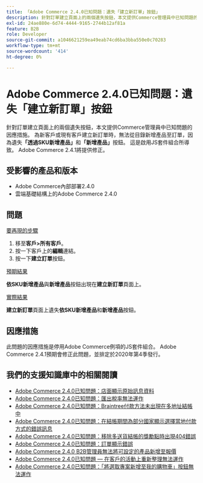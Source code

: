 ```yaml
---
title: 「Adobe Commerce 2.4.0已知問題：遺失「建立新訂單」按鈕」
description: 針對訂單建立頁面上的兩個遺失按鈕，本文提供Commerce管理員中已知問題的因應措施。 為新客戶或現有客戶建立新訂單時，無法從目錄將產品新增至訂單，因為缺少**Add Products By SKU**和**Add Products**按鈕。 這是啟用JS套件組合所導致。 Adobe Commerce 2.4.1將提供修正。
exl-id: 24ae880e-6d74-4444-9165-2744b12af81a
feature: B2B
role: Developer
source-git-commit: a1046621259ea49eab74cd6ba3bba550e0c70283
workflow-type: tm+mt
source-wordcount: '414'
ht-degree: 0%

---
```


# Adobe Commerce 2.4.0已知問題：遺失「建立新訂單」按鈕

針對訂單建立頁面上的兩個遺失按鈕，本文提供Commerce管理員中已知問題的因應措施。 為新客戶或現有客戶建立新訂單時，無法從目錄新增產品至訂單，因為遺失&#x200B;**「透過SKU新增產品」**&#x200B;和&#x200B;**「新增產品」**&#x200B;按鈕。 這是啟用JS套件組合所導致。 Adobe Commerce 2.4.1將提供修正。

## 受影響的產品和版本

* Adobe Commerce內部部署2.4.0
* 雲端基礎結構上的Adobe Commerce 2.4.0

## 問題

<u>要再現的步驟</u>

1. 移至&#x200B;**客戶>所有客戶**。
1. 按一下客戶上的&#x200B;**編輯**&#x200B;連結。
1. 按一下&#x200B;**建立訂單**&#x200B;按鈕。

<u>預期結果</u>

**依SKU新增產品**&#x200B;與&#x200B;**新增產品**&#x200B;按鈕出現在&#x200B;**建立新訂單**&#x200B;頁面上。

<u>實際結果</u>

**建立新訂單**&#x200B;頁面上遺失&#x200B;**依SKU新增產品**&#x200B;和&#x200B;**新增產品**&#x200B;按鈕。

## 因應措施

此問題的因應措施是停用Adobe Commerce例項的JS套件組合。 Adobe Commerce 2.4.1預期會修正此問題，並排定於2020年第4季發行。

## 我們的支援知識庫中的相關閱讀

* [Adobe Commerce 2.4.0已知問題：店面顯示原始訊息資料](/help/troubleshooting/storefront/magento-2-4-0-issue-storefront-raw-message-data-display.md)
* [Adobe Commerce 2.4.0已知問題：匯出稅率無法運作](/help/troubleshooting/miscellaneous/magento-2-4-0-known-issue-export-tax-rates-does-not-work.md)
* [Adobe Commerce 2.4.0已知問題：Braintree付款方法未出現在多地址結帳中](/help/troubleshooting/payments/magento-2-4-0-braintree-not-in-multiple-addresses-checkout.md)
* [Adobe Commerce 2.4.0已知問題：在結帳期間為部分國家顯示選擇當地付款方式的錯誤訊息](/help/troubleshooting/payments/magento-2-4-0-checkout-error-selecting-local-payments.md)
* [Adobe Commerce 2.4.0已知問題：移除多送貨結帳的獎勵點時出現404錯誤](/help/troubleshooting/storefront/magento-2-4-0-404-error-removing-rewards-points-on-multi-shipping-checkout.md)
* [Adobe Commerce 2.4.0已知問題：訂單顯示錯誤](/help/troubleshooting/storefront/magento-2-4-0-known-issue-orders-display-error.md)
* [Adobe Commerce 2.4.0 B2B管理員無法將可設定的產品新增至報價](/help/troubleshooting/miscellaneous/magento-2-4-0-b2b-admin-can-t-add-configurable-product-to-quote.md)
* [Adobe Commerce 2.4.0已知問題 — 在客戶的活動上重新整理無法運作](/help/troubleshooting/miscellaneous/magento-2-4-0-refresh-on-customer-activities-does-not-work.md)
* [Adobe Commerce 2.4.0已知問題：「將選取專案新增至我的購物車」按鈕無法運作](/help/troubleshooting/miscellaneous/magento-2-4-0-add-selections-to-my-cart-does-not-work.md)
